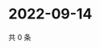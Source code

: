 # 2022-09-14

共 0 条

<!-- BEGIN WEIBO -->
<!-- 最后更新时间 Wed Sep 14 2022 02:07:08 GMT+0800 (China Standard Time) -->

<!-- END WEIBO -->
